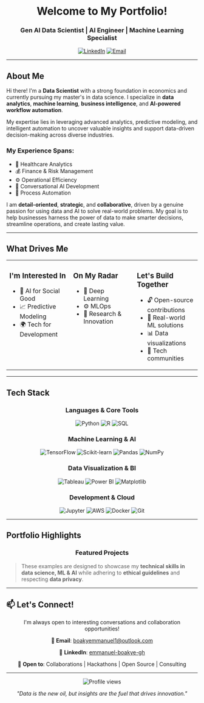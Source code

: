 <div align="center">
  
#  Welcome to My Portfolio!

### Gen AI Data Scientist | AI Engineer | Machine Learning Specialist

[![LinkedIn](https://img.shields.io/badge/LinkedIn-0077B5?style=for-the-badge&logo=linkedin&logoColor=white)](https://linkedin.com/in/emmanuel-boakye-gh)
[![Email](https://img.shields.io/badge/Email-D14836?style=for-the-badge&logo=gmail&logoColor=white)](mailto:boakyemmanuel1@outlook.com)

</div>

---

##  About Me

Hi there! I'm a **Data Scientist** with a strong foundation in economics and currently pursuing my master's in data science. I specialize in **data analytics**, **machine learning**, **business intelligence**, and **AI-powered workflow automation**.

My expertise lies in leveraging advanced analytics, predictive modeling, and intelligent automation to uncover valuable insights and support data-driven decision-making across diverse industries.

###  My Experience Spans:
- 🏥 Healthcare Analytics
- 💰 Finance & Risk Management
- ⚙️ Operational Efficiency
- 🤖 Conversational AI Development
- 🔄 Process Automation

I am **detail-oriented**, **strategic**, and **collaborative**, driven by a genuine passion for using data and AI to solve real-world problems. My goal is to help businesses harness the power of data to make smarter decisions, streamline operations, and create lasting value.

---

##  What Drives Me

<table>
<tr>
<td width="33%" valign="top">

###  I'm Interested In
- 🤖 AI for Social Good
- 📈 Predictive Modeling
- 🌍 Tech for Development

</td>
<td width="33%" valign="top">

###  On My Radar
- 🧠 Deep Learning
- ⚙️ MLOps
- 🔬 Research & Innovation

</td>
<td width="33%" valign="top">

###  Let's Build Together
- 🔓 Open-source contributions
- 🤯 Real-world ML solutions
- 📊 Data visualizations
- 💬 Tech communities

</td>
</tr>
</table>

---

##  Tech Stack

<div align="center">

### Languages & Core Tools
![Python](https://img.shields.io/badge/Python-3776AB?style=for-the-badge&logo=python&logoColor=white)
![R](https://img.shields.io/badge/R-276DC3?style=for-the-badge&logo=r&logoColor=white)
![SQL](https://img.shields.io/badge/SQL-4479A1?style=for-the-badge&logo=postgresql&logoColor=white)

### Machine Learning & AI
![TensorFlow](https://img.shields.io/badge/TensorFlow-FF6F00?style=for-the-badge&logo=tensorflow&logoColor=white)
![Scikit-learn](https://img.shields.io/badge/Scikit--learn-F7931E?style=for-the-badge&logo=scikit-learn&logoColor=white)
![Pandas](https://img.shields.io/badge/Pandas-150458?style=for-the-badge&logo=pandas&logoColor=white)
![NumPy](https://img.shields.io/badge/NumPy-013243?style=for-the-badge&logo=numpy&logoColor=white)

### Data Visualization & BI
![Tableau](https://img.shields.io/badge/Tableau-E97627?style=for-the-badge&logo=tableau&logoColor=white)
![Power BI](https://img.shields.io/badge/Power_BI-F2C811?style=for-the-badge&logo=powerbi&logoColor=black)
![Matplotlib](https://img.shields.io/badge/Matplotlib-11557c?style=for-the-badge&logo=python&logoColor=white)

### Development & Cloud
![Jupyter](https://img.shields.io/badge/Jupyter-F37626?style=for-the-badge&logo=jupyter&logoColor=white)
![AWS](https://img.shields.io/badge/AWS-232F3E?style=for-the-badge&logo=amazon-aws&logoColor=white)
![Docker](https://img.shields.io/badge/Docker-2496ED?style=for-the-badge&logo=docker&logoColor=white)
![Git](https://img.shields.io/badge/Git-F05032?style=for-the-badge&logo=git&logoColor=white)

</div>

---

##  Portfolio Highlights

<div align="center">

###  Featured Projects

</div>


> These examples are designed to showcase my **technical skills in data science, ML & AI** while adhering to **ethical guidelines** and respecting **data privacy**.

---

## 📫 Let's Connect!

<div align="center">

I'm always open to interesting conversations and collaboration opportunities!

📧 **Email**: [boakyemmanuel1@outlook.com](mailto:boakyemmanuel1@outlook.com)

🔗 **LinkedIn**: [emmanuel-boakye-gh](https://linkedin.com/in/emmanuel-boakye-gh)

💬 **Open to**: Collaborations | Hackathons | Open Source | Consulting

---

<img src="https://komarev.com/ghpvc/?username=your-username&color=blueviolet&style=flat-square&label=Profile+Views" alt="Profile views" />

*"Data is the new oil, but insights are the fuel that drives innovation."*

</div>
